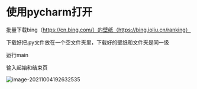 





# 使用pycharm打开

批量下载bing（https://cn.bing.com/）的壁纸（https://bing.ioliu.cn/ranking）

下载好把.py文件放在一个空文件夹里，下载好的壁纸和文件夹是同一级

运行main

输入起始和结束页

![image-20211004192632535](C:/Users/Administrator/AppData/Roaming/Typora/typora-user-images/image-20211004192632535.png)
